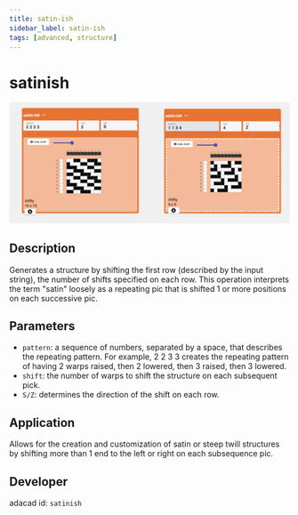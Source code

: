 ```yaml
---
title: satin-ish
sidebar_label: satin-ish
tags: [advanced, structure]
---
```

# satinish
![file](./img/satinish.png)

## Description
Generates a structure by shifting the first row (described by the input string), the number of shifts specified on each row. This operation interprets the  term "satin" loosely as a repeating pic that is shifted 1 or more positions on each successive pic. 

## Parameters
- `pattern`: a sequence of numbers, separated by a space, that describes the repeating pattern. For example, 2 2 3 3 creates the repeating pattern of having 2 warps raised, then 2 lowered, then 3 raised, then 3 lowered. 
- `shift`: the number of warps to shift the structure on each subsequent pick. 
- `S/Z`: determines the direction of the shift on each row. 



## Application
Allows for the creation and customization of satin or steep twill structures by shifting more than 1 end to the left or right on each subsequence pic. 

## Developer
adacad id: `satinish`
